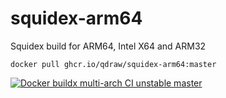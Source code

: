 # squidex-arm64

Squidex build for ARM64, Intel X64 and ARM32

```
docker pull ghcr.io/qdraw/squidex-arm64:master
```

[![Docker buildx multi-arch CI unstable master](https://github.com/qdraw/squidex-arm64/actions/workflows/docker-buildx.yml/badge.svg)](https://github.com/qdraw/squidex-arm64/actions/workflows/docker-buildx.yml)
